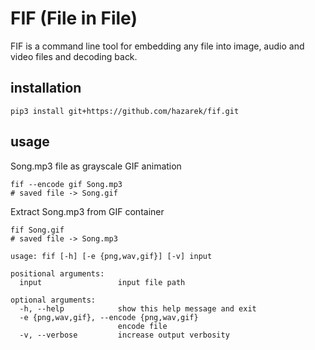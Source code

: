 # FIF (File in File)

FIF is a command line tool for embedding any file into image, audio and video files and decoding back.

## installation

`pip3 install git+https://github.com/hazarek/fif.git`

## usage

Song.mp3 file as grayscale GIF animation

```shell
fif --encode gif Song.mp3
# saved file -> Song.gif
```

Extract Song.mp3 from GIF container

```shell
fif Song.gif
# saved file -> Song.mp3
```

```shell
usage: fif [-h] [-e {png,wav,gif}] [-v] input

positional arguments:
  input                 input file path

optional arguments:
  -h, --help            show this help message and exit
  -e {png,wav,gif}, --encode {png,wav,gif}
                        encode file
  -v, --verbose         increase output verbosity
  ```
